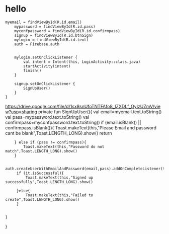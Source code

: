 # hello



    myemail = findViewById(R.id.email)
        mypassword = findViewById(R.id.pass)
        myconfpassword = findViewById(R.id.confirmpass)
        signup = findViewById(R.id.btnSign)
        mylogin = findViewById(R.id.text)
        auth = Firebase.auth


        mylogin.setOnClickListener {
            val intent = Intent(this, LoginActivity::class.java)
            startActivity(intent)
            finish()
        }

        signup.setOnClickListener {
            SignUpUser()
        }
    }
https://drive.google.com/file/d/1sx8snUfoTNTFAfo8_IZXDLf_OyIzUZmV/view?usp=sharing
    private fun SignUpUser(){
        val email=myemail.text.toString()
        val pass=mypassword.text.toString()
        val confirmpass=myconfpassword.text.toString()
        if (email.isBlank() || confirmpass.isBlank()){
            Toast.makeText(this,"Please Email and password cant be blank",Toast.LENGTH_LONG).show()
            return

        } else if (pass != confirmpass){
            Toast.makeText(this,"Password do not match",Toast.LENGTH_LONG).show()
        }

        auth.createUserWithEmailAndPassword(email,pass).addOnCompleteListener(this)
         if (it.isSuccessful){
             Toast.makeText(this,"Signed up successfully",Toast.LENGTH_LONG).show()

         }else{
             Toast.makeText(this,"Failed to create",Toast.LENGTH_LONG).show()
         }


    }
}
